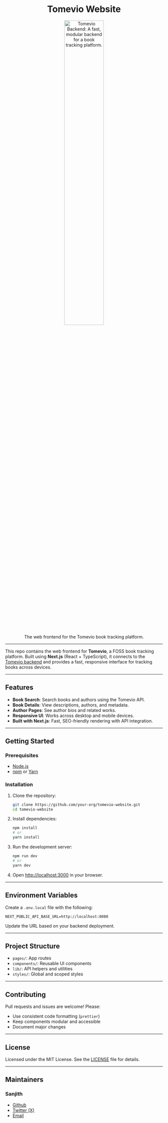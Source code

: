 <div align="center">
  <h1>Tomevio Website</h1>
    <picture>
    <source media="(prefers-color-scheme: dark)" srcset="public/logo-dark.svg">
    <source media="(prefers-color-scheme: light)" srcset="assets/logo-light.svg">
    <img alt="Tomevio Backend: A fast, modular backend for a book tracking platform."
         src="assets/logo-light.svg"
         width="50%">
  </picture>
  <p>The web frontend for the Tomevio book tracking platform.</p>
</div>

---

This repo contains the web frontend for **Tomevio**, a FOSS book tracking platform. Built using **Next.js** (React + TypeScript), it connects to the [Tomevio backend](https://github.com/s4nj1th/tomevio-backend) and provides a fast, responsive interface for tracking books across devices.

---

## Features

- **Book Search**: Search books and authors using the Tomevio API.
- **Book Details**: View descriptions, authors, and metadata.
- **Author Pages**: See author bios and related works.
- **Responsive UI**: Works across desktop and mobile devices.
- **Built with Next.js**: Fast, SEO-friendly rendering with API integration.

---

## Getting Started

### Prerequisites

- [Node.js](https://nodejs.org/)
- [npm](https://www.npmjs.com/) or [Yarn](https://yarnpkg.com/)

### Installation

1. Clone the repository:

   ```bash
   git clone https://github.com/your-org/tomevio-website.git
   cd tomevio-website
   ```


2. Install dependencies:

   ```bash
   npm install
   # or
   yarn install
   ```

3. Run the development server:

   ```bash
   npm run dev
   # or
   yarn dev
   ```

4. Open [http://localhost:3000](http://localhost:3000) in your browser.

---

## Environment Variables

Create a `.env.local` file with the following:

```
NEXT_PUBLIC_API_BASE_URL=http://localhost:8080
```

Update the URL based on your backend deployment.

---

## Project Structure

* `pages/`: App routes
* `components/`: Reusable UI components
* `lib/`: API helpers and utilities
* `styles/`: Global and scoped styles

---

## Contributing

Pull requests and issues are welcome!
Please:

* Use consistent code formatting (`prettier`)
* Keep components modular and accessible
* Document major changes

---

## License

Licensed under the MIT License. See the [LICENSE](LICENSE) file for details.

---

## Maintainers

### Sanjith

* [Github](https://github.com/s4nj1th)
* [Twitter (X)](https://x.com/s4nj1th)
* [Email](mailto:sanjith.develops@gmail.com)
